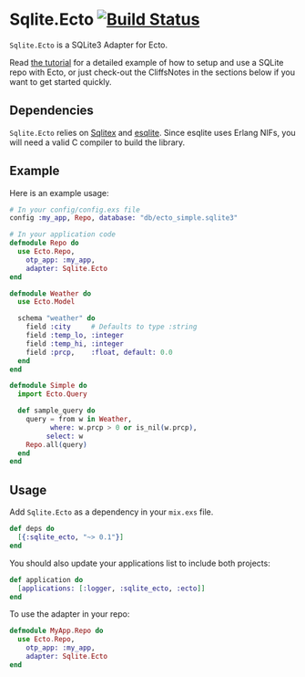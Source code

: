 Sqlite.Ecto [![Build Status](https://travis-ci.org/jazzyb/sqlite_ecto.svg?branch=master "Build Status")](https://travis-ci.org/jazzyb/sqlite_ecto)
==========

`Sqlite.Ecto` is a SQLite3 Adapter for Ecto.

Read [the tutorial](https://github.com/jazzyb/sqlite_ecto/wiki/Basic-Sqlite.Ecto-Tutorial)
for a detailed example of how to setup and use a SQLite repo with Ecto, or
just check-out the CliffsNotes in the sections below if you want to get
started quickly.

## Dependencies

`Sqlite.Ecto` relies on [Sqlitex](https://github.com/mmmries/sqlitex) and
[esqlite](https://github.com/mmzeeman/esqlite).  Since esqlite uses
Erlang NIFs, you will need a valid C compiler to build the library.

## Example

Here is an example usage:

```elixir
# In your config/config.exs file
config :my_app, Repo, database: "db/ecto_simple.sqlite3"

# In your application code
defmodule Repo do
  use Ecto.Repo,
    otp_app: :my_app,
    adapter: Sqlite.Ecto
end

defmodule Weather do
  use Ecto.Model

  schema "weather" do
    field :city     # Defaults to type :string
    field :temp_lo, :integer
    field :temp_hi, :integer
    field :prcp,    :float, default: 0.0
  end
end

defmodule Simple do
  import Ecto.Query

  def sample_query do
    query = from w in Weather,
          where: w.prcp > 0 or is_nil(w.prcp),
         select: w
    Repo.all(query)
  end
end
```

## Usage

Add `Sqlite.Ecto` as a dependency in your `mix.exs` file.

```elixir
def deps do
  [{:sqlite_ecto, "~> 0.1"}]
end
```

You should also update your applications list to include both projects:
```elixir
def application do
  [applications: [:logger, :sqlite_ecto, :ecto]]
end
```

To use the adapter in your repo:
```elixir
defmodule MyApp.Repo do
  use Ecto.Repo,
    otp_app: :my_app,
    adapter: Sqlite.Ecto
end
```
